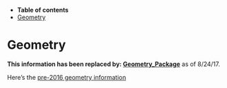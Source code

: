 -   **Table of contents**
-   [Geometry](#Geometry)

Geometry
======================

**This information has been replaced by: [Geometry\_Package](Geometry_Package)** as of 8/24/17.

Here’s the [pre-2016 geometry information](Pre-2016_geometry_information)
